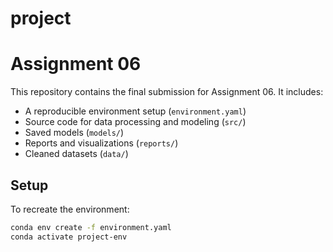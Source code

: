 # project 
# Assignment 06
This repository contains the final submission for Assignment 06. 
It includes:
- A reproducible environment setup (`environment.yaml`)
- Source code for data processing and modeling (`src/`)
- Saved models (`models/`)
- Reports and visualizations (`reports/`)
- Cleaned datasets (`data/`)
## Setup
To recreate the environment:
```bash
conda env create -f environment.yaml
conda activate project-env
